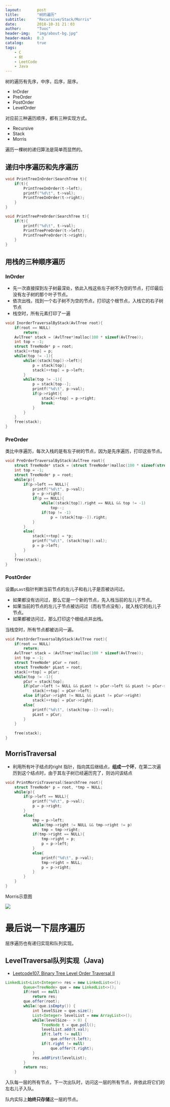 ```yaml
---
layout:       post
title:        "树的遍历"
subtitle:     "Recursive/Stack/Morris"
date:         2018-10-31 21：03
author:       "Tuoc"
header-img:   "img/about-bg.jpg"
header-mask:  0.3
catalog:      true
tags:
    - C
    - 树
    - LeetCode
    - Java
---	
```



树的遍历有先序，中序，后序，层序。

- InOrder
- PreOrder
- PostOrder
- LevelOrder

对应前三种遍历顺序，都有三种实现方式。

- Recursive
- Stack
- Morris

遍历一棵树的递归算法是简单而显然的。

## 递归中序遍历和先序遍历

```c
void PrintTreeInOrder(SearchTree t){
	if(t){
		PrintTreeInOrder(t->left);
		printf("%d\t", t->val);
		PrintTreeInOrder(t->right);
	}
}

void PrintTreePreOrder(SearchTree t){
	if(t){
		printf("%d\t", t->val);
		PrintTreePreOrder(t->left);		
		PrintTreePreOrder(t->right);
	}
}
```

## 用栈的三种顺序遍历

### InOrder

- 先一次直接探到左子树最深处，依此入栈这些左子树不为空的节点，打印最后没有左子树的那个叶子节点。
- 依次出栈，找到一个右子树不为空的节点，打印这个根节点，入栈它的右子树节点
- 栈空时，所有元素打印了一遍


```c
void InorderTraversalByStack(AvlTree root){
	if(root == NULL)
		return;
	AvlTree* stack = (AvlTree*)malloc(100 * sizeof(AvlTree));
	int top = -1;
	struct TreeNode* p = root;
	stack[++top] = p;
	while(top != -1){
		while((stack[top])->left){
			p = stack[top];
			stack[++top] = p->left;
		}
		while(top != -1){
			p = stack[top--];
			printf("%d\t", p->val);
			if(p->right){
				stack[++top] = p->right;
				break;
			}
		}
	}
	free(stack);	
}
```

### PreOrder

类比中序遍历，每次入栈的是有左子树的节点，因为是先序遍历，打印这些节点。

```c
void PreOrderTraversalByStack(AvlTree root){
	struct TreeNode* stack = (struct TreeNode*)malloc(100 * sizeof(struct TreeNode));
	int top = -1;
	struct TreeNode* p = root;
	while(p){
		if(p->left == NULL){
			printf("%d\t", p->val);
			p = p->right;
			if(p == NULL){
				while((stack[top]).right == NULL && top != -1)
					top--;
				if(top != -1)		
					p = (stack[top--]).right;				
			}
		}
		else{
			stack[++top] = *p;
			printf("%d\t", (stack[top]).val);	
			p = p->left;
		}
	}
	free(stack);
}
```

### PostOrder

设置`pLast`指针判断当前节点的左儿子和右儿子是否被访问过。
- 如果都没有访问过，那么它是一个新的节点，先入栈当前的左儿子节点。
- 如果当前的节点的左儿子节点被访问过（而右节点没有），就入栈它的右儿子节点。
- 如果都被访问过，那么打印这个根结点并出栈。

当栈空时，所有节点都被访问一遍。

```c
void PostOrderTraversalByStack(AvlTree root){
	if(root == NULL)
		return;
	AvlTree* stack = (AvlTree*)malloc(100 * sizeof(AvlTree));
	int top = -1;
	struct TreeNode* pCur = root;
	struct TreeNode* pLast = root;
	stack[++top] = pCur;
	while(top != -1){
		pCur = stack[top];
		if(pCur->left != NULL && pLast != pCur->left && pLast != pCur->right)
			stack[++top] = pCur->left;
		else if(pCur->right != NULL && pLast != pCur->right)
			stack[++top] = pCur->right;
		else{
			printf("%d\t", (stack[top--])->val);
			pLast = pCur;
		}
	}
	
	free(stack);
}
```

## MorrisTraversal

- 利用所有叶子结点的right 指针，指向其后继结点，**组成一个环**，在第二次遍历到这个结点时，由于其左子树已经遍历完了，则访问该结点

```c
void PrintMorrisTraversal(SearchTree root){
	struct TreeNode* p = root, *tmp = NULL;
    while(p){
    	if(p->left == NULL){
    		printf("%d\t", p->val);
    		p = p->right;
    	}
    	else{
    		tmp = p->left;
    		while(tmp->right != NULL && tmp->right != p)
    			tmp = tmp->right;
    		if(tmp->right == NULL){
    			tmp->right = p;
    			p = p->left;
    		}
    		else{
    			printf("%d\t", p->val);
    			tmp->right = NULL;
    			p = p->right;
    		}
    	}
    }
}
```

Morris示意图

![](http://img.my.csdn.net/uploads/201304/26/1366947885_6167.JPG)

# 最后说一下层序遍历

层序遍历也有递归实现和队列实现。

## LevelTraversal队列实现（Java)

-  [Leetcode107. Binary Tree Level Order Traversal II](https://leetcode.com/problems/binary-tree-level-order-traversal-ii/description/)

```java
LinkedList<List<Integer>> res = new LinkedList<>();
        Queue<TreeNode> que = new LinkedList<>();
        if(root == null)
        	return res;
        que.offer(root);
        while(!que.isEmpty()) {
        	int levelSize = que.size();
        	List<Integer> levelList = new ArrayList<>();
        	while(levelSize-- > 0) {
        		TreeNode t = que.poll();      		
        		levelList.add(t.val);
            	if(t.left != null)
            		que.offer(t.left);
            	if(t.right != null)
            		que.offer(t.right);           	
        	}
        	res.addFirst(levelList);
        }                      
        return res;
    }
```

入队每一层的所有节点，下一次出队时，访问这一层的所有节点，并依此将它们的左右儿子入队。

队内实际上**始终只存储**这一层的节点。







